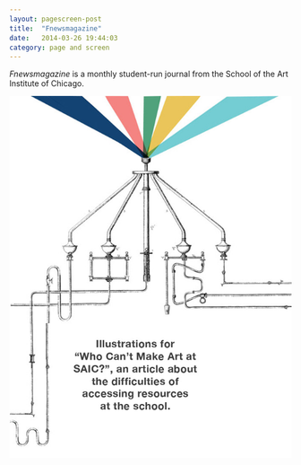 ```yaml
---
layout: pagescreen-post
title:  "Fnewsmagazine"
date:   2014-03-26 19:44:03
category: page and screen
---
```

<div class="page-content inset">
<div class="row">
	<div class="row">
            <div class="col-md-9">
                <p class="lead"><i>Fnewsmagazine</i> is a monthly student-run journal from the School of the Art Institute of Chicago.</p>
            </div>
        </div>
    <div class="col-md-12">
		<img class="img-responsive-pad" src="/imgs/fnews1.jpg">
	</div>

</div>
</div>
</div>
